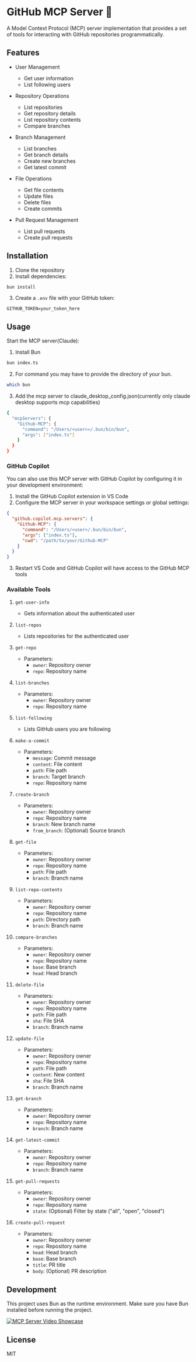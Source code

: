 # GitHub MCP Server 🚀

A Model Context Protocol (MCP) server implementation that provides a set of tools for interacting with GitHub repositories programmatically.

## Features

- User Management
  - Get user information
  - List following users

- Repository Operations
  - List repositories
  - Get repository details
  - List repository contents
  - Compare branches

- Branch Management
  - List branches
  - Get branch details
  - Create new branches
  - Get latest commit

- File Operations
  - Get file contents
  - Update files
  - Delete files
  - Create commits

- Pull Request Management
  - List pull requests
  - Create pull requests

## Installation

1. Clone the repository
2. Install dependencies:
```bash
bun install
```

3. Create a `.env` file with your GitHub token:
```env
GITHUB_TOKEN=your_token_here
```

## Usage

Start the MCP server(Claude):

1. Install Bun
```bash
bun index.ts
```

2. For command you may have to provide the directory of your bun. 

```bash
which bun
```

3. Add the mcp server to claude_desktop_config.json(currently only claude desktop supports mcp capabilities)
```bash
{
  "mcpServers": {
    "Github-MCP": {
      "command": "/Users/<user>>/.bun/bin/bun",
      "args": ["index.ts"]
    }
  }
}
```

### GitHub Copilot

You can also use this MCP server with GitHub Copilot by configuring it in your development environment:

1. Install the GitHub Copilot extension in VS Code
2. Configure the MCP server in your workspace settings or global settings:
```json
{
  "github.copilot.mcp.servers": {
    "Github-MCP": {
      "command": "/Users/<user>/.bun/bin/bun",
      "args": ["index.ts"],
      "cwd": "/path/to/your/Github-MCP"
    }
  }
}
```

3. Restart VS Code and GitHub Copilot will have access to the GitHub MCP tools

### Available Tools

1. `get-user-info`
   - Gets information about the authenticated user

2. `list-repos`
   - Lists repositories for the authenticated user

3. `get-repo`
   - Parameters:
     - `owner`: Repository owner
     - `repo`: Repository name

4. `list-branches`
   - Parameters:
     - `owner`: Repository owner
     - `repo`: Repository name

5. `list-following`
   - Lists GitHub users you are following

6. `make-a-commit`
   - Parameters:
     - `message`: Commit message
     - `content`: File content
     - `path`: File path
     - `branch`: Target branch
     - `repo`: Repository name

7. `create-branch`
   - Parameters:
     - `owner`: Repository owner
     - `repo`: Repository name
     - `branch`: New branch name
     - `from_branch`: (Optional) Source branch

8. `get-file`
   - Parameters:
     - `owner`: Repository owner
     - `repo`: Repository name
     - `path`: File path
     - `branch`: Branch name

9. `list-repo-contents`
   - Parameters:
     - `owner`: Repository owner
     - `repo`: Repository name
     - `path`: Directory path
     - `branch`: Branch name

10. `compare-branches`
    - Parameters:
      - `owner`: Repository owner
      - `repo`: Repository name
      - `base`: Base branch
      - `head`: Head branch

11. `delete-file`
    - Parameters:
      - `owner`: Repository owner
      - `repo`: Repository name
      - `path`: File path
      - `sha`: File SHA
      - `branch`: Branch name

12. `update-file`
    - Parameters:
      - `owner`: Repository owner
      - `repo`: Repository name
      - `path`: File path
      - `content`: New content
      - `sha`: File SHA
      - `branch`: Branch name

13. `get-branch`
    - Parameters:
      - `owner`: Repository owner
      - `repo`: Repository name
      - `branch`: Branch name

14. `get-latest-commit`
    - Parameters:
      - `owner`: Repository owner
      - `repo`: Repository name
      - `branch`: Branch name

15. `get-pull-requests`
    - Parameters:
      - `owner`: Repository owner
      - `repo`: Repository name
      - `state`: (Optional) Filter by state ("all", "open", "closed")

16. `create-pull-request`
    - Parameters:
      - `owner`: Repository owner
      - `repo`: Repository name
      - `head`: Head branch
      - `base`: Base branch
      - `title`: PR title
      - `body`: (Optional) PR description

## Development

This project uses Bun as the runtime environment. Make sure you have Bun installed before running the project.

[![MCP Server Video Showcase](https://img.youtube.com/vi/OCV6EJF0rJ8/0.jpg)](https://youtu.be/OCV6EJF0rJ8)

## License

MIT
